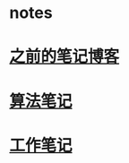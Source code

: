 # notes



# [之前的笔记博客](https://blog.csdn.net/weixin_46168350/)





# [算法笔记](algorithm\algorithm_note.md)





# [工作笔记](workNote/new_note.md)

